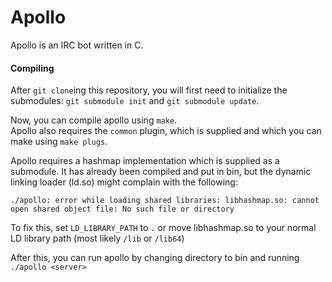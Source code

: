 # Apollo
Apollo is an IRC bot written in C.

#### Compiling
After `git clone`ing this repository, you will first need to initialize the submodules: `git submodule init` and `git submodule update`.

Now, you can compile apollo using `make`.  
Apollo also requires the `common` plugin, which is supplied and which you can make using `make plugs`.

Apollo requires a hashmap implementation which is supplied as a submodule. It has already been compiled and put in bin, but the dynamic linking loader (ld.so) might complain with the following:  

`./apollo: error while loading shared libraries: libhashmap.so: cannot open shared object file: No such file or directory`

To fix this, set `LD_LIBRARY_PATH` to `.` or move libhashmap.so to your normal LD library path (most likely `/lib` or `/lib64`)

After this, you can run apollo by changing directory to bin and running `./apollo <server>`
